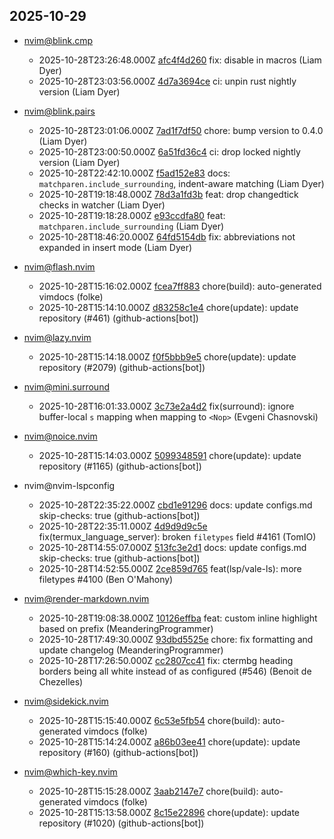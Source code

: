 ## 2025-10-29

* nvim@blink.cmp
  - 2025-10-28T23:26:48.000Z [afc4f4d260](https://github.com/Saghen/blink.cmp/commit/afc4f4d260af11b248a79c5c8b4f82014f7330f4) fix: disable in macros (Liam Dyer)
  - 2025-10-28T23:03:56.000Z [4d7a3694ce](https://github.com/Saghen/blink.cmp/commit/4d7a3694cef8827ad277f36d790d4413dfb99704) ci: unpin rust nightly version (Liam Dyer)

* nvim@blink.pairs
  - 2025-10-28T23:01:06.000Z [7ad1f7df50](https://github.com/Saghen/blink.pairs/commit/7ad1f7df50b86c21046fed68fadc7a5c3393d87b) chore: bump version to 0.4.0 (Liam Dyer)
  - 2025-10-28T23:00:50.000Z [6a51fd36c4](https://github.com/Saghen/blink.pairs/commit/6a51fd36c42f07759a3e0b086b40eb232a08e15a) ci: drop locked nightly version (Liam Dyer)
  - 2025-10-28T22:42:10.000Z [f5ad152e83](https://github.com/Saghen/blink.pairs/commit/f5ad152e8380d1bb33037efe769c50f901d04469) docs: `matchparen.include_surrounding`, indent-aware matching (Liam Dyer)
  - 2025-10-28T19:18:48.000Z [78d3a1fd3b](https://github.com/Saghen/blink.pairs/commit/78d3a1fd3babbf34f3ce20a01350b4fd3cdd8281) feat: drop changedtick checks in watcher (Liam Dyer)
  - 2025-10-28T19:18:28.000Z [e93ccdfa80](https://github.com/Saghen/blink.pairs/commit/e93ccdfa8042afa52f35e07e678869a7f34c6d34) feat: `matchparen.include_surrounding` (Liam Dyer)
  - 2025-10-28T18:46:20.000Z [64fd5154db](https://github.com/Saghen/blink.pairs/commit/64fd5154dbe15e4712007df4e3801c2209ec09a0) fix: abbreviations not expanded in insert mode (Liam Dyer)

* nvim@flash.nvim
  - 2025-10-28T15:16:02.000Z [fcea7ff883](https://github.com/folke/flash.nvim/commit/fcea7ff883235d9024dc41e638f164a450c14ca2) chore(build): auto-generated vimdocs (folke)
  - 2025-10-28T15:14:10.000Z [d83258c1e4](https://github.com/folke/flash.nvim/commit/d83258c1e4d9da970db424a95464ee5595a0945b) chore(update): update repository (#461) (github-actions[bot])

* nvim@lazy.nvim
  - 2025-10-28T15:14:18.000Z [f0f5bbb9e5](https://github.com/folke/lazy.nvim/commit/f0f5bbb9e5bfae5e6468f9359ffea3d151418176) chore(update): update repository (#2079) (github-actions[bot])

* nvim@mini.surround
  - 2025-10-28T16:01:33.000Z [3c73e2a4d2](https://github.com/nvim-mini/mini.surround/commit/3c73e2a4d20f46f8bcb610020db2be5fde8319fb) fix(surround): ignore buffer-local `s` mapping when mapping to `<Nop>` (Evgeni Chasnovski)

* nvim@noice.nvim
  - 2025-10-28T15:14:03.000Z [5099348591](https://github.com/folke/noice.nvim/commit/5099348591f7d3ba9e547b1e631c694c65bbe0b9) chore(update): update repository (#1165) (github-actions[bot])

* nvim@nvim-lspconfig
  - 2025-10-28T22:35:22.000Z [cbd1e91296](https://github.com/neovim/nvim-lspconfig/commit/cbd1e91296189a765094810de1b71a04e2597579) docs: update configs.md skip-checks: true (github-actions[bot])
  - 2025-10-28T22:35:11.000Z [4d9d9d9c5e](https://github.com/neovim/nvim-lspconfig/commit/4d9d9d9c5e66dd175e2168bfddcb9e1a5b589004) fix(termux_language_server): broken `filetypes` field #4161 (TomIO)
  - 2025-10-28T14:55:07.000Z [513fc3e2d1](https://github.com/neovim/nvim-lspconfig/commit/513fc3e2d1a041f2cf0a6379de2670ec586f4469) docs: update configs.md skip-checks: true (github-actions[bot])
  - 2025-10-28T14:52:55.000Z [2ce859d765](https://github.com/neovim/nvim-lspconfig/commit/2ce859d765d17f30a650b99401949e75f9b9fe5b) feat(lsp/vale-ls): more filetypes #4100 (Ben O'Mahony)

* nvim@render-markdown.nvim
  - 2025-10-28T19:08:38.000Z [10126effba](https://github.com/MeanderingProgrammer/render-markdown.nvim/commit/10126effbafb74541b69219711dfb2c631e7ebf8) feat: custom inline highlight based on prefix (MeanderingProgrammer)
  - 2025-10-28T17:49:30.000Z [93dbd5525e](https://github.com/MeanderingProgrammer/render-markdown.nvim/commit/93dbd5525ec42eefb0912233bdac52fa3169ff0c) chore: fix formatting and update changelog (MeanderingProgrammer)
  - 2025-10-28T17:26:50.000Z [cc2807cc41](https://github.com/MeanderingProgrammer/render-markdown.nvim/commit/cc2807cc419bbe4687a7eb32354cbec2e649665f) fix: ctermbg heading borders being all white instead of as configured (#546) (Benoit de Chezelles)

* nvim@sidekick.nvim
  - 2025-10-28T15:15:40.000Z [6c53e5fb54](https://github.com/folke/sidekick.nvim/commit/6c53e5fb5430821634062e034e3004a9cbea24e6) chore(build): auto-generated vimdocs (folke)
  - 2025-10-28T15:14:24.000Z [a86b03ee41](https://github.com/folke/sidekick.nvim/commit/a86b03ee41d8c80061fa5fef98450de56ff8cd06) chore(update): update repository (#160) (github-actions[bot])

* nvim@which-key.nvim
  - 2025-10-28T15:15:28.000Z [3aab2147e7](https://github.com/folke/which-key.nvim/commit/3aab2147e74890957785941f0c1ad87d0a44c15a) chore(build): auto-generated vimdocs (folke)
  - 2025-10-28T15:13:58.000Z [8c15e22896](https://github.com/folke/which-key.nvim/commit/8c15e2289667c77ae77e9ffe5dd152ffc946d93b) chore(update): update repository (#1020) (github-actions[bot])